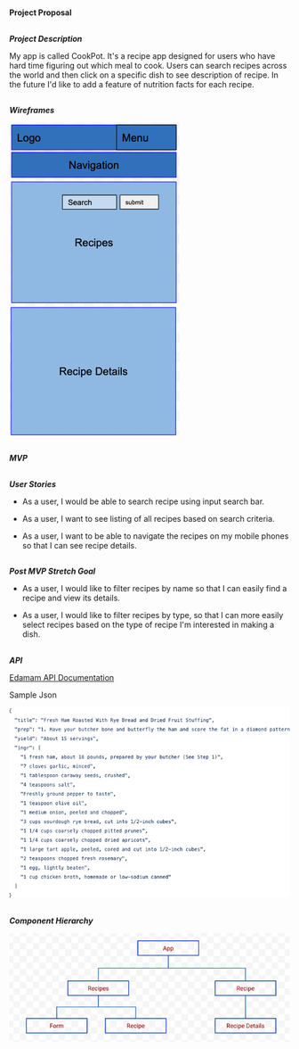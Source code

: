 #
**Project Proposal**

##
**_Project Description_**

My app is called CookPot. It's a recipe app designed for users who have hard time figuring out which meal to cook. Users can search recipes across the world and then click on a specific dish to see description of recipe. In the future I'd like to add a feature of nutrition facts for each recipe.

##
**_Wireframes_**

![](Images/Snip20200427_7.png)

##
**_MVP_**

##
**_User Stories_**

* As a user, I would be able to search recipe using input search bar.

* As a user, I want to see listing of all recipes based on search criteria.

* As a user, I want to be able to navigate the recipes on my mobile phones so that I can see recipe details.

##
**_Post MVP Stretch Goal_**

* As a user, I would like to filter recipes by name so that I can easily find a recipe and view its details.

* As a user, I would like to filter recipes by type, so that I can more easily select recipes based on the type of recipe I'm interested in making a dish.

##
**_API_**

[Edamam API Documentation](https://developer.edamam.com/edamam-docs-nutrition-api)

Sample Json

![](Images/Snip20200426_1.png)


##
**_Component Hierarchy_**

![](Images/Snip20200427_6.png)